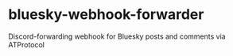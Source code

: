 # bluesky-webhook-forwarder
Discord-forwarding webhook for Bluesky posts and comments via ATProtocol
